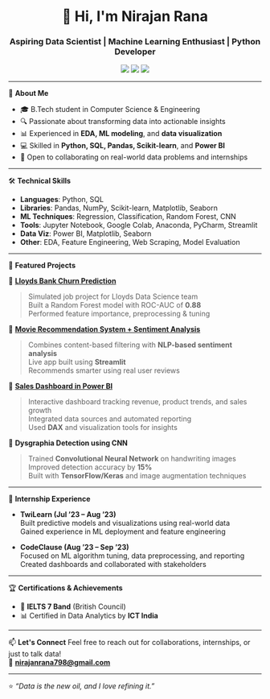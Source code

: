 <h1 align="center">👋 Hi, I'm Nirajan Rana</h1>
<h3 align="center">Aspiring Data Scientist | Machine Learning Enthusiast | Python Developer</h3>

<p align="center">
  <a href="mailto:nirajanrana798@gmail.com"><img src="https://img.shields.io/badge/Email-nirajanrana798@gmail.com-blue?style=flat-square&logo=gmail"></a>
  <a href="https://www.linkedin.com/in/nirajan-rana-56b599207" target="_blank"><img src="https://img.shields.io/badge/LinkedIn-Nirajan_Rana-blue?style=flat-square&logo=linkedin"></a>
  <a href="https://github.com/NirajanRana" target="_blank"><img src="https://img.shields.io/github/followers/NirajanRana?label=GitHub&style=flat-square&logo=github"></a>
</p>

---

🌟 **About Me**
- 🎓 B.Tech student in Computer Science & Engineering
- 🔍 Passionate about transforming data into actionable insights
- 📊 Experienced in **EDA, ML modeling**, and **data visualization**
- 💻 Skilled in **Python, SQL, Pandas, Scikit-learn**, and **Power BI**
- 🤝 Open to collaborating on real-world data problems and internships

---

🛠️ **Technical Skills**
- **Languages**: Python, SQL  
- **Libraries**: Pandas, NumPy, Scikit-learn, Matplotlib, Seaborn  
- **ML Techniques**: Regression, Classification, Random Forest, CNN  
- **Tools**: Jupyter Notebook, Google Colab, Anaconda, PyCharm, Streamlit  
- **Data Viz**: Power BI, Matplotlib, Seaborn  
- **Other**: EDA, Feature Engineering, Web Scraping, Model Evaluation

---

📂 **Featured Projects**

🔹 [**Lloyds Bank Churn Prediction**](https://github.com/NirajanRana/LLOYDS-churn-prediction/blob/main/LLOYDS.ipynb)  
> Simulated job project for Lloyds Data Science team  
> Built a Random Forest model with ROC-AUC of **0.88**  
> Performed feature importance, preprocessing & tuning

🔹 [**Movie Recommendation System + Sentiment Analysis**](https://movierecommendatiosystem-9pxzrl4d29l5getxtguwey.streamlit.app/)  
> Combines content-based filtering with **NLP-based sentiment analysis**  
> Live app built using **Streamlit**  
> Recommends smarter using real user reviews

🔹 [**Sales Dashboard in Power BI**](https://github.com/NirajanRana/Sales-Dashboard)  
> Interactive dashboard tracking revenue, product trends, and sales growth  
> Integrated data sources and automated reporting  
> Used **DAX** and visualization tools for insights

🔹 **Dysgraphia Detection using CNN**  
> Trained **Convolutional Neural Network** on handwriting images  
> Improved detection accuracy by **15%**  
> Built with **TensorFlow/Keras** and image augmentation techniques

---

💼 **Internship Experience**
- **TwiLearn (Jul ’23 – Aug ’23)**  
  Built predictive models and visualizations using real-world data  
  Gained experience in ML deployment and feature engineering

- **CodeClause (Aug ’23 – Sep ’23)**  
  Focused on ML algorithm tuning, data preprocessing, and reporting  
  Created dashboards and collaborated with stakeholders

---

🏆 **Certifications & Achievements**
- 📜 **IELTS 7 Band** (British Council)
- 📊 Certified in Data Analytics by **ICT India**

---

📫 **Let's Connect**
Feel free to reach out for collaborations, internships, or just to talk data!  
📧 **nirajanrana798@gmail.com**

---

⭐ *“Data is the new oil, and I love refining it.”*

